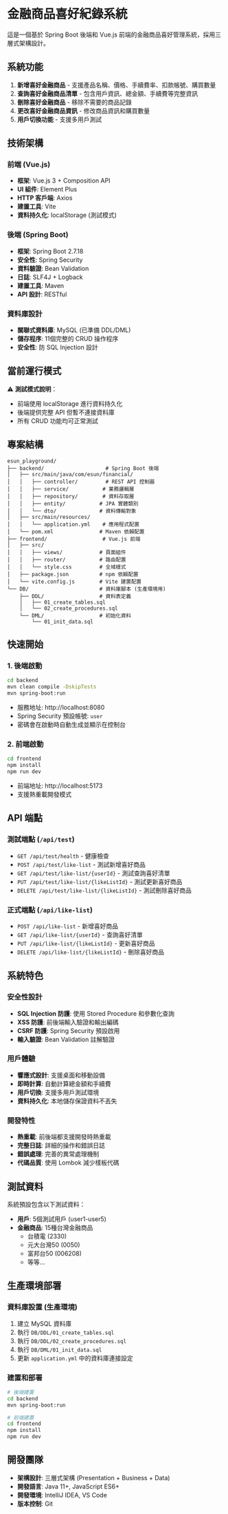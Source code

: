 # 金融商品喜好紀錄系統

這是一個基於 Spring Boot 後端和 Vue.js 前端的金融商品喜好管理系統，採用三層式架構設計。

## 系統功能

1. **新增喜好金融商品** - 支援產品名稱、價格、手續費率、扣款帳號、購買數量
2. **查詢喜好金融商品清單** - 包含用戶資訊、總金額、手續費等完整資訊
3. **刪除喜好金融商品** - 移除不需要的商品記錄
4. **更改喜好金融商品資訊** - 修改商品資訊和購買數量
5. **用戶切換功能** - 支援多用戶測試

## 技術架構

### 前端 (Vue.js)
- **框架**: Vue.js 3 + Composition API
- **UI 組件**: Element Plus
- **HTTP 客戶端**: Axios
- **建置工具**: Vite
- **資料持久化**: localStorage (測試模式)

### 後端 (Spring Boot)
- **框架**: Spring Boot 2.7.18
- **安全性**: Spring Security
- **資料驗證**: Bean Validation
- **日誌**: SLF4J + Logback
- **建置工具**: Maven
- **API 設計**: RESTful

### 資料庫設計
- **關聯式資料庫**: MySQL (已準備 DDL/DML)
- **儲存程序**: 11個完整的 CRUD 操作程序
- **安全性**: 防 SQL Injection 設計

## 當前運行模式

⚠️ **測試模式說明**：
- 前端使用 localStorage 進行資料持久化
- 後端提供完整 API 但暫不連接資料庫
- 所有 CRUD 功能均可正常測試

## 專案結構

```
esun_playground/
├── backend/                    # Spring Boot 後端
│   ├── src/main/java/com/esun/financial/
│   │   ├── controller/         # REST API 控制器
│   │   ├── service/           # 業務邏輯層
│   │   ├── repository/        # 資料存取層
│   │   ├── entity/           # JPA 實體類別
│   │   └── dto/              # 資料傳輸對象
│   ├── src/main/resources/
│   │   └── application.yml    # 應用程式配置
│   └── pom.xml               # Maven 依賴配置
├── frontend/                  # Vue.js 前端
│   ├── src/
│   │   ├── views/            # 頁面組件
│   │   ├── router/           # 路由配置
│   │   └── style.css         # 全域樣式
│   ├── package.json          # npm 依賴配置
│   └── vite.config.js        # Vite 建置配置
└── DB/                       # 資料庫腳本 (生產環境用)
    ├── DDL/                  # 資料表定義
    │   ├── 01_create_tables.sql
    │   └── 02_create_procedures.sql
    └── DML/                  # 初始化資料
        └── 01_init_data.sql
```

## 快速開始

### 1. 後端啟動
```bash
cd backend
mvn clean compile -DskipTests
mvn spring-boot:run
```
- 服務地址: http://localhost:8080
- Spring Security 預設帳號: `user`
- 密碼會在啟動時自動生成並顯示在控制台

### 2. 前端啟動
```bash
cd frontend
npm install
npm run dev
```
- 前端地址: http://localhost:5173
- 支援熱重載開發模式

## API 端點

### 測試端點 (`/api/test`)
- `GET /api/test/health` - 健康檢查
- `POST /api/test/like-list` - 測試新增喜好商品
- `GET /api/test/like-list/{userId}` - 測試查詢喜好清單
- `PUT /api/test/like-list/{likeListId}` - 測試更新喜好商品
- `DELETE /api/test/like-list/{likeListId}` - 測試刪除喜好商品

### 正式端點 (`/api/like-list`)
- `POST /api/like-list` - 新增喜好商品
- `GET /api/like-list/{userId}` - 查詢喜好清單
- `PUT /api/like-list/{likeListId}` - 更新喜好商品
- `DELETE /api/like-list/{likeListId}` - 刪除喜好商品

## 系統特色

### 安全性設計
- **SQL Injection 防護**: 使用 Stored Procedure 和參數化查詢
- **XSS 防護**: 前後端輸入驗證和輸出編碼
- **CSRF 防護**: Spring Security 預設啟用
- **輸入驗證**: Bean Validation 註解驗證

### 用戶體驗
- **響應式設計**: 支援桌面和移動設備
- **即時計算**: 自動計算總金額和手續費
- **用戶切換**: 支援多用戶測試環境
- **資料持久化**: 本地儲存保證資料不丟失

### 開發特性
- **熱重載**: 前後端都支援開發時熱重載
- **完整日誌**: 詳細的操作和錯誤日誌
- **錯誤處理**: 完善的異常處理機制
- **代碼品質**: 使用 Lombok 減少樣板代碼

## 測試資料

系統預設包含以下測試資料：
- **用戶**: 5個測試用戶 (user1-user5)
- **金融商品**: 15種台灣金融商品
  - 台積電 (2330)
  - 元大台灣50 (0050)
  - 富邦台50 (006208)
  - 等等...

## 生產環境部署

### 資料庫設置 (生產環境)
1. 建立 MySQL 資料庫
2. 執行 `DB/DDL/01_create_tables.sql`
3. 執行 `DB/DDL/02_create_procedures.sql`
4. 執行 `DB/DML/01_init_data.sql`
5. 更新 `application.yml` 中的資料庫連接設定

### 建置和部署
```bash
# 後端建置
cd backend
mvn spring-boot:run

# 前端建置
cd frontend
npm install
npm run dev
```

## 開發團隊

- **架構設計**: 三層式架構 (Presentation + Business + Data)
- **開發語言**: Java 11+, JavaScript ES6+
- **開發環境**: IntelliJ IDEA, VS Code
- **版本控制**: Git